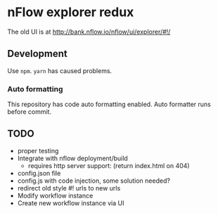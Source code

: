 # nFlow explorer redux

The old UI is at http://bank.nflow.io/nflow/ui/explorer/#!/

## Development

Use `npm`. `yarn` has caused problems.

### Auto formatting

This repository has code auto formatting enabled. Auto formatter runs before commit.

## TODO
- proper testing
- Integrate with nflow deployment/build
  - requires http server support: (return index.html on 404)
- config.json file
- config.js with code injection, some solution needed?
- redirect old style #! urls to new urls
- Modify workflow instance
- Create new workflow instance via UI
